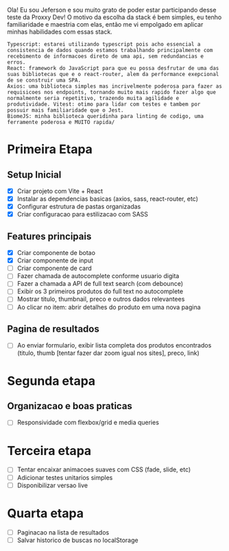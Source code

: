 Ola! Eu sou Jeferson e sou muito grato de poder estar participando desse teste da Proxxy Dev! O motivo da escolha da stack é bem simples, eu tenho familiaridade e maestria com elas, então me vi empolgado em aplicar minhas habilidades com essas stack.

    Typescript: estarei utilizando typescript pois acho essencial a consistencia de dados quando estamos trabalhando principalmente com recebimento de informacoes direto de uma api, sem redundancias e erros.
    React: framework do JavaScript para que eu possa desfrutar de uma das suas bibliotecas que e o react-router, alem da performance exepcional de se construir uma SPA.
    Axios: uma biblioteca simples mas incrivelmente poderosa para fazer as requisicoes nos endpoints, tornando muito mais rapido fazer algo que normalmente seria repetitivo, trazendo muita agilidade e produtividade. Vitest: otimo para lidar com testes e tambem por possuir mais familiaridade que o Jest.
    BiomeJS: minha biblioteca queridinha para linting de codigo, uma ferramente poderosa e MUITO rapida/


# Primeira Etapa 

## Setup Inicial

- [x] Criar projeto com Vite + React
- [x] Instalar as dependencias basicas (axios, sass, react-router, etc)
- [x] Configurar estrutura de pastas organizadas
- [x] Criar configuracao para estilizacao com SASS

## Features principais

- [x] Criar componente de botao
- [x] Criar componente de input
- [ ] Criar componente de card
- [ ] Fazer chamada de autocomplete conforme usuario digita
- [ ] Fazer a chamada a API de full text search (com debounce)
- [ ] Exibir os 3 primeiros produtos do full text no autocomplete
- [ ] Mostrar titulo, thumbnail, preco e outros dados relevantees
- [ ] Ao clicar no item: abrir detalhes do produto em uma nova pagina 

## Pagina de resultados

- [ ] Ao enviar formulario, exibir lista completa dos produtos encontrados (titulo, thumb [tentar fazer dar zoom igual nos sites], preco, link)

# Segunda etapa

## Organizacao e boas praticas

- [ ] Responsividade com flexbox/grid e media queries

# Terceira etapa

- [ ] Tentar encaixar animacoes suaves com CSS (fade, slide, etc)
- [ ] Adicionar testes unitarios simples
- [ ] Disponibilizar versao live

# Quarta etapa

- [ ] Paginacao na lista de resultados
- [ ] Salvar historico de buscas no localStorage